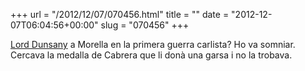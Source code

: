 +++
url = "/2012/12/07/070456.html"
title = ""
date = "2012-12-07T06:04:56+00:00"
slug = "070456"
+++

<p><a href="http://en.wikipedia.org/wiki/Edward_Plunkett,_18th_Baron_of_Dunsany">Lord Dunsany</a> a Morella en la primera guerra carlista? Ho va somniar. Cercava la medalla de Cabrera que li donà una garsa i no la trobava.</p>

